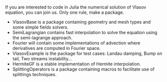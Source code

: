 If you are interested to code in Julia the numerical solution of Vlasov equation, you can join us. Only one
rule, make a package.

- VlasovBase is a package containing geometry and mesh types and some simple fields solvers.
- SemiLagrangian contains fast interpolation to solve the equation using the semi-lagrange approach.
- Fourier will contain some implementations of advection where derivatives are computed in Fourier space.
- VlasovExample is the package for test cases: Landau damping, Bump on tail, Two streams instability...
- HermiteGF is a stable implementation of Hermite interpolation.
- SplittingOperators is a package containing macros to facilitate use of splittings techniques.
